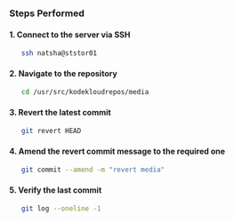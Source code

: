 
### Steps Performed


#### 1. Connect to the server via SSH
```bash
   ssh natsha@ststor01
```

#### 2. Navigate to the repository
```bash
   cd /usr/src/kodekloudrepos/media
```
#### 3. Revert the latest commit
```bash
   git revert HEAD
```

#### 4. Amend the revert commit message to the required one
```bash
   git commit --amend -m "revert media"
```
#### 5. Verify the last commit
```bash
   git log --oneline -1
```